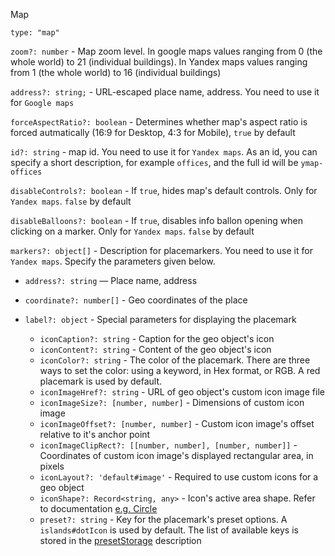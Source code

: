 Map

`type: "map"`

`zoom?: number` - Map zoom level. In google maps values ranging from 0 (the whole world) to 21 (individual buildings). In Yandex maps values ranging from 1 (the whole world) to 16 (individual buildings)

`address?: string;` - URL-escaped place name, address. You need to use it for `Google maps`

`forceAspectRatio?: boolean` - Determines whether map's aspect ratio is forced autmatically (16:9 for Desktop, 4:3 for Mobile), `true` by default

`id?: string` - map id. You need to use it for `Yandex maps`. As an id, you can specify a short description, for example `offices`, and the full id will be `ymap-offices`

`disableControls?: boolean` - If `true`, hides map's default controls. Only for `Yandex maps`. `false` by default

`disableBalloons?: boolean` - If `true`, disables info ballon opening when clicking on a marker. Only for `Yandex maps`. `false` by default

`markers?: object[]` - Description for placemarkers. You need to use it for `Yandex maps`. Specify the parameters given below.

- `address?: string` — Place name, address
- `coordinate?: number[]` - Geo coordinates of the place
- `label?: object` - Special parameters for displaying the placemark

  - `iconCaption?: string` - Caption for the geo object's icon
  - `iconContent?: string` - Content of the geo object's icon
  - `iconColor?: string` - The color of the placemark. There are three ways to set the color: using a keyword, in Hex format, or RGB. A red placemark is used by default.
  - `iconImageHref?: string` - URL of geo object's custom icon image file
  - `iconImageSize?: [number, number]` - Dimensions of custom icon image
  - `iconImageOffset?: [number, number]` - Custom icon image's offset relative to it's anchor point
  - `iconImageClipRect?: [[number, number], [number, number]]` - Coordinates of custom icon image's displayed rectangular area, in pixels
  - `iconLayout?: 'default#image'` - Required to use custom icons for a geo object
  - `iconShape?: Record<string, any>` - Icon's active area shape. Refer to documentation [e.g. Circle](https://yandex.ru/dev/jsapi-v2-1/doc/ru/v2-1/ref/reference/shape.Circle)
  - `preset?: string` - Key for the placemark's preset options. A `islands#dotIcon` is used by default. The list of available keys is stored in the [presetStorage](https://yandex.com/dev/maps/jsapi/doc/2.1/ref/reference/option.presetStorage.html) description
